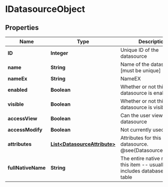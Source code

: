 

# IDatasourceObject



## Properties

| Name | Type | Description | Notes |
|------------ | ------------- | ------------- | -------------|
|**ID** | **Integer** | Unique ID of the datasource |  [optional] |
|**name** | **String** | Name of the datasource [must be unique] |  [optional] |
|**nameEx** | **String** | NameEX |  [optional] |
|**enabled** | **Boolean** | Whether or not this datasource is enabled |  [optional] |
|**visible** | **Boolean** | Whether or not this datasource is visible |  [optional] |
|**accessView** | **Boolean** | Can the user view this datasource |  [optional] |
|**accessModify** | **Boolean** | Not currently used |  [optional] |
|**attributes** | [**List&lt;DatasourceAttribute&gt;**](DatasourceAttribute.md) | Attributes for this datasource.  @see(DatasourceAttribute) |  [optional] |
|**fullNativeName** | **String** | The entire native name of this item -- usually includes database and table |  [optional] |



